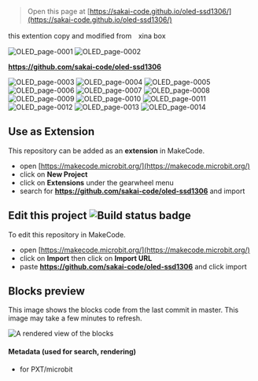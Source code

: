 
> Open this page at [https://sakai-code.github.io/oled-ssd1306/](https://sakai-code.github.io/oled-ssd1306/)

this extention copy and modified from　xina box

![OLED_page-0001](https://user-images.githubusercontent.com/76587090/111246162-249dfb80-8649-11eb-83c3-ae6274252c3a.jpg)
![OLED_page-0002](https://user-images.githubusercontent.com/76587090/111246165-25cf2880-8649-11eb-9220-2e27185a1a48.jpg)

**https://github.com/sakai-code/oled-ssd1306**

![OLED_page-0003](https://user-images.githubusercontent.com/76587090/111246166-25cf2880-8649-11eb-97e2-89b26cd5025b.jpg)
![OLED_page-0004](https://user-images.githubusercontent.com/76587090/111246167-2667bf00-8649-11eb-9908-17c47e147d01.jpg)
![OLED_page-0005](https://user-images.githubusercontent.com/76587090/111246169-2667bf00-8649-11eb-9b97-ae68ea9741a8.jpg)
![OLED_page-0006](https://user-images.githubusercontent.com/76587090/111246171-27005580-8649-11eb-9804-37d3e6cac62a.jpg)
![OLED_page-0007](https://user-images.githubusercontent.com/76587090/111246173-27005580-8649-11eb-8823-34a6665dc4d2.jpg)
![OLED_page-0008](https://user-images.githubusercontent.com/76587090/111246175-2798ec00-8649-11eb-91fc-05a1ff2f07d5.jpg)
![OLED_page-0009](https://user-images.githubusercontent.com/76587090/111246179-28318280-8649-11eb-8486-82a0402f1239.jpg)
![OLED_page-0010](https://user-images.githubusercontent.com/76587090/111246180-28318280-8649-11eb-959e-9d04a2aed9da.jpg)
![OLED_page-0011](https://user-images.githubusercontent.com/76587090/111246182-28ca1900-8649-11eb-9778-898a06fc02e1.jpg)
![OLED_page-0012](https://user-images.githubusercontent.com/76587090/111246183-28ca1900-8649-11eb-96b3-b34771030a35.jpg)
![OLED_page-0013](https://user-images.githubusercontent.com/76587090/111246184-2962af80-8649-11eb-8cf1-e142bcecfd1c.jpg)
![OLED_page-0014](https://user-images.githubusercontent.com/76587090/111246187-2962af80-8649-11eb-9e58-4e60faf36832.jpg)


## Use as Extension

This repository can be added as an **extension** in MakeCode.

* open [https://makecode.microbit.org/](https://makecode.microbit.org/)
* click on **New Project**
* click on **Extensions** under the gearwheel menu
* search for **https://github.com/sakai-code/oled-ssd1306** and import

## Edit this project ![Build status badge](https://github.com/sakai-code/oled-ssd1306/workflows/MakeCode/badge.svg)

To edit this repository in MakeCode.

* open [https://makecode.microbit.org/](https://makecode.microbit.org/)
* click on **Import** then click on **Import URL**
* paste **https://github.com/sakai-code/oled-ssd1306** and click import

## Blocks preview

This image shows the blocks code from the last commit in master.
This image may take a few minutes to refresh.

![A rendered view of the blocks](https://github.com/sakai-code/oled-ssd1306/raw/master/.github/makecode/blocks.png)

#### Metadata (used for search, rendering)

* for PXT/microbit
<script src="https://makecode.com/gh-pages-embed.js"></script><script>makeCodeRender("{{ site.makecode.home_url }}", "{{ site.github.owner_name }}/{{ site.github.repository_name }}");</script>
